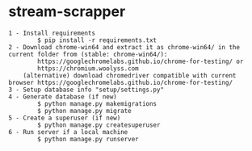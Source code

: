 # stream-scrapper
    1 - Install requirements
            $ pip install -r requirements.txt
    2 - Download chrome-win64 and extract it as chrome-win64/ in the current folder from (stable: chrome-win64/):
            https://googlechromelabs.github.io/chrome-for-testing/ or
            https://chromium.woolyss.com
        (alternative) download chromedriver compatible with current browser https://googlechromelabs.github.io/chrome-for-testing/
    3 - Setup database info "setup/settings.py"
    4 - Generate database (if new)
            $ python manage.py makemigrations
            $ python manage.py migrate
    5 - Create a superuser (if new)
            $ python manage.py createsuperuser
    6 - Run server if a local machine
            $ python manage.py runserver